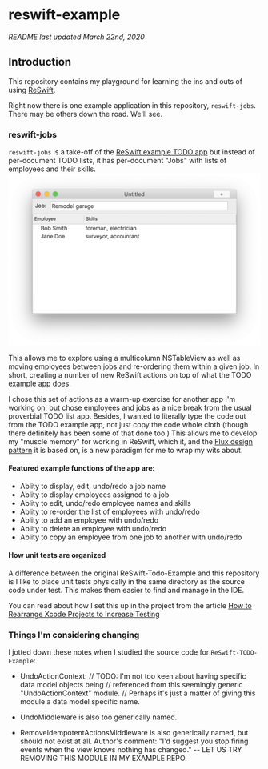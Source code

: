 # reswift-example #

*README last updated March 22nd, 2020*

## Introduction

This repository contains my playground for learning the ins and outs of using [ReSwift](https://github.com/ReSwift/ReSwift). 

Right now there is one example application in this repository, `reswift-jobs`. There may be others down the road. We'll see.

### reswift-jobs 
`reswift-jobs` is a take-off of the [ReSwift example TODO app](https://github.com/ReSwift/ReSwift-Todo-Example) but instead of per-document TODO lists, it has per-document "Jobs" with lists of employees and their skills. 
![](reswift-jobs/screenshot.png)

This allows me to explore using a multicolumn NSTableView as well as moving employees between jobs and re-ordering them within a given job. In short, creating a number of new ReSwift actions on top of what the TODO example app does.

I chose this set of actions as a warm-up exercise for another app I'm working on, but chose employees and jobs as a nice break from the usual proverbial TODO list app. Besides, I wanted to literally type the code out from the TODO example app, not just copy the code whole cloth (though there definitely has been some of that done too.) This allows me to develop my "muscle memory" for working in ReSwift, which it, and the [Flux design pattern](https://code-cartoons.com/a-cartoon-guide-to-flux-6157355ab207) it is based on, is a new paradigm for me to wrap my wits about.

#### Featured example functions of the app are:

- Ablity to display, edit, undo/redo a job name
- Ablity to display employees assigned to a job
- Ablity to edit, undo/redo employee names and skills
- Ablity to re-order the list of employees with undo/redo
- Ablity to add an employee with undo/redo
- Ablity to delete an employee with undo/redo
- Ablity to copy an employee from one job to another with undo/redo

#### How unit tests are organized

A difference between the original ReSwift-Todo-Example and this repository is I like to place unit tests physically in the same directory as the source code under test. This makes them easier to find and manage in the IDE.

You can read about how I set this up in the project from the article [How to Rearrange Xcode Projects to Increase Testing](https://qualitycoding.org/rearrange-project-test-code/)


### Things I'm considering changing ###

I jotted down these notes when I studied the source code for `ReSwift-TODO-Example`:

* UndoActionContext:
// TODO: I'm not too keen about having specific data model objects being
// referenced from this seemingly generic "UndoActionContext" module.
// Perhaps it's just a matter of giving this module a data model specific name.

* UndoMiddleware is also too generically named. 

* RemoveIdempotentActionsMiddleware is also generically named, but should not exist at all. Author's comment: "I'd suggest you stop firing events when the view knows nothing has changed." -- LET US TRY REMOVING THIS MODULE IN MY EXAMPLE REPO.
